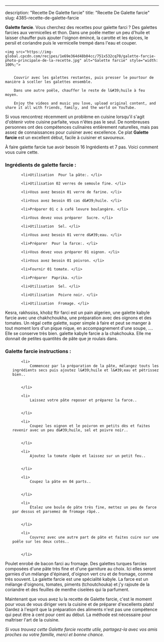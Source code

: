 ---
description: "Recette De Galette farcie"
title: "Recette De Galette farcie"
slug: 4385-recette-de-galette-farcie

<p>
	<strong>Galette farcie</strong>. 
	Vous cherchez des recettes pour galette farci ? Des galettes farcies aux vermicelles et thon. Dans une poêle metter un peu d&#39;huile et laisser chauffer puis ajouter l&#39;oignon émincé, la carotte et les épices, le persil et coriandre puis le vermicelle trempé dans l&#39;eau et couper.
</p>
<p>
	
	<img src="https://img-global.cpcdn.com/recipes/1e69e364d48b04cc/751x532cq70/galette-farcie-photo-principale-de-la-recette.jpg" alt="Galette farcie" style="width: 100%;">
	
	
		Couvrir avec les galettes restantes, puis presser le pourtour de manière à sceller les galettes ensemble.
	
		Dans une autre poêle, chauffer le reste de l&#39;huile à feu moyen.
	
		Enjoy the videos and music you love, upload original content, and share it all with friends, family, and the world on YouTube.
	
</p>

Si vous rencontrez récemment un problème en cuisine lorsqu'il s'agit d'obtenir votre cuisine parfaite, vous n'êtes pas le seul. De nombreuses personnes ont des compétences culinaires entièrement naturelles, mais pas assez de connaissances pour cuisiner avec excellence. Ce plat <strong> Galette farcie </strong> est un excellent début, facile à cuisiner et savoureux.

<!--inarticleads1-->

À faire galette farcie tue avoir besoin 16 Ingrédients et 7 pas. Voici comment vous cuire cette.

<h3>Ingrédients de galette farcie :</h3>

<ol>
	
		<li>Utilisation  Pour la pâte:. </li>
	
		<li>Utilisation 02 verres de semoule fine. </li>
	
		<li>Vous avez besoin 01 verre de farine. </li>
	
		<li>Vous avez besoin 05 cas d&#39;huile. </li>
	
		<li>Préparer 01 c à café levure boulangère. </li>
	
		<li>Vous devez vous préparer  Sucre. </li>
	
		<li>Utilisation  Sel. </li>
	
		<li>Vous avez besoin 01 verre d&#39;eau. </li>
	
		<li>Préparer  Pour la farce:. </li>
	
		<li>Vous devez vous préparer 01 oignon. </li>
	
		<li>Vous avez besoin 01 poivron. </li>
	
		<li>Fournir 01 tomate. </li>
	
		<li>Préparer  Paprika. </li>
	
		<li>Utilisation  Sel. </li>
	
		<li>Utilisation  Poivre noir. </li>
	
		<li>Utilisation  Fromage. </li>
	
</ol>

Kesra, rakhssiss, khobz ftir farci est un pain algerien, une galette kabyle farcie avec une chakhchoukha, une préparation avec des oignons et des tomates. Un régal cette galette, super simple à faire et peut se manger à tout moment lors d&#39;un pique nique, en accompagnement d&#39;une soupe, …. Elle se conserve très bien. galette kabyle farcie a la chakchouka. Elle me donnait de petites quantités de pâte que je roulais dans. 

<!--inarticleads2-->

<h3>Galette farcie instructions :</h3>

<ol>
	
		<li>
			Commencez par la préparation de la pâte, mélangez touts les ingrédients secs puis ajoutez l&#39;huile et l&#39;eau et pétrissez bien..
			
			
		</li>
	
		<li>
			Laissez votre pâte reposer et préparez la farce..
			
			
		</li>
	
		<li>
			Coupez les oignon et le poivron en petits dès et faites revenir avec un peu d&#39;huile, sel et poivre noir..
			
			
		</li>
	
		<li>
			Ajoutez la tomate râpée et laissez sur un petit feu..
			
			
		</li>
	
		<li>
			Coupez la pâte en 04 parts..
			
			
		</li>
	
		<li>
			Étalez une boule de pâte très fine, mettez un peu de farce par dessus et parsemez de fromage râpé..
			
			
		</li>
	
		<li>
			Couvrez avec une autre part de pâte et faites cuire sur une poêle sur les deux cotés..
			
			
		</li>
	
</ol>

Poulet enrobé de bacon farci au fromage. Des galettes turques farcies composées d&#39;une pâte très fine et d&#39;une garniture au choix. Ici elles seront garnies d&#39;un mélange d&#39;épinard, d&#39;oignon vert cru et de fromage, comme très souvent. La galette farcie est une spécialité kabyle. La farce est un mélange d&#39;oignons, tomates, piments (tchoutchouka) et j&#39;y rajoute de la coriandre et des feuilles de menthe ciselées qui la parfument. 

<!--inarticleads1-->

<p>
Maintenant que vous avez lu la recette de Galette farcie, c'est le moment pour vous de vous diriger vers la cuisine et de préparer d'excellents plats! Gardez à l'esprit que la préparation des aliments n'est pas une compétence qui peut être à cent pour cent au début. La méthode est nécessaire pour maîtriser l'art de la cuisine.
</p>

<p>
<i>Si vous trouvez cette Galette farcie recette utile, partagez-la avec vos amis proches ou votre famille, merci et bonne chance.</i>
</p>
